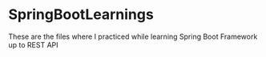 # SpringBootLearnings
These are the files where I practiced while learning Spring Boot Framework up to REST API
